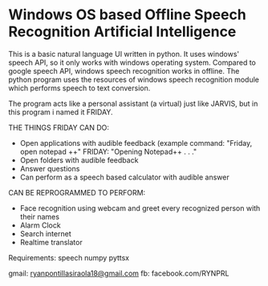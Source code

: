 # Windows OS based Offline Speech Recognition Artificial Intelligence

This is a basic natural language UI written in python. It uses windows' speech API, so it only works with windows operating system.
Compared to google speech API, windows speech recognition works in offline. The python program uses the resources of windows speech recognition module which performs speech to text conversion. 

The program acts like a personal assistant (a virtual) just like JARVIS, but in this program i named it FRIDAY.

THE THINGS FRIDAY CAN DO:
   - Open applications with audible feedback (example command: "Friday, open notepad ++"  FRIDAY: "Opening Notepad++ . . ."
   - Open folders with audible feedback
   - Answer questions 
   - Can perform as a speech based calculator with audible answer
   
CAN BE REPROGRAMMED TO PERFORM:
  - Face recognition using webcam and greet every recognized person with their names
  - Alarm Clock
  - Search internet
  - Realtime translator
  
  
 Requirements:
 speech
 numpy
 pyttsx
 
 
 gmail: ryanpontillasiraola18@gmail.com
 fb:  facebook.com/RYNPRL
 

   
   

              

